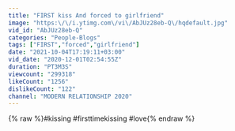 ```yaml
---
title: "FIRST kiss And forced to girlfriend"
image: "https:\/\/i.ytimg.com\/vi\/AbJUz28eb-Q\/hqdefault.jpg"
vid_id: "AbJUz28eb-Q"
categories: "People-Blogs"
tags: ["FIRST","forced","girlfriend"]
date: "2021-10-04T17:19:11+03:00"
vid_date: "2020-12-01T02:54:55Z"
duration: "PT3M3S"
viewcount: "299318"
likeCount: "1256"
dislikeCount: "122"
channel: "MODERN RELATIONSHIP 2020"
---
```

{% raw %}#kissing #firsttimekissing #love{% endraw %}
